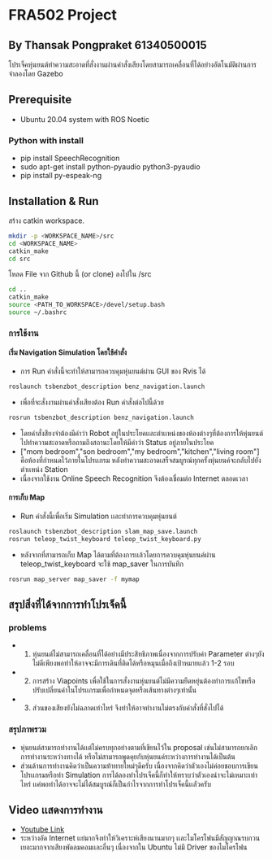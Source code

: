 # FRA502 Project
## By Thansak Pongpraket 61340500015

โปรเจ็คหุ่นยนต์ทำความสะอาดที่สั่งงานผ่านคำสั่งเสียงโดยสามารถเคลื่อนที่ได้อย่างอัตโนมัติผ่านการจำลองโดย Gazebo

## Prerequisite

* Ubuntu 20.04 system with ROS Noetic
### Python with install
* pip install SpeechRecognition
* sudo apt-get install python-pyaudio python3-pyaudio
* pip install py-espeak-ng


## Installation & Run

สร้าง catkin workspace.
```bash
mkdir -p <WORKSPACE_NAME>/src
cd <WORKSPACE_NAME>
catkin_make
cd src
```
โหลด File จาก Github นี้ (or clone) ลงไปใน /src

```bash
cd ..
catkin_make
source <PATH_TO_WORKSPACE>/devel/setup.bash
source ~/.bashrc
```
### การใช้งาน

#### เริ่ม Navigation Simulation โดยใช้คำสั่ง
* การ Run คำสั่งนี้จะทำให้สามารถควบคุมหุ่นยนต์ผ่าน GUI ของ Rvis ได้
```bash
roslaunch tsbenzbot_description benz_navigation.launch
```
* เพื่อที่จะสั่งงานผ่านคำสั่งเสียงต้อง Run คำสั่งต่อไปนี้ด้วย
```bash
rosrun tsbenzbot_description benz_navigation.launch
```
* โดยคำสั่งสียงจำต้องมีคำว่า Robot อยู่ในประโยคเเละตำเเหน่งของห้องต่างๆที่ต้องการให้หุ่นยนต์ไปทำความสะอาดหรือถามถึงสถานะโดยให้มีคำว่า Status อยู่ภายในประโยค
* ["mom bedroom","son bedroom","my bedroom","kitchen","living room"] คือห้องที่กำหนดไว้ภายในโปรเเกรม หลังทำความสะอาดเสร็จสมบูรณ์ทุกครั้งหุ่นยนค์จะกลับไปยังตำเเหน่ง Station
* เนื่องจากใช้งาน Online Speech Recognition จึงต้องเชื่อมต่อ Internet ตลอดเวลา

#### การเก็บ Map 
* Run คำสั่งนี้เพื่อเริ่ม Simulation เเละทำการควบคุมหุ่นยนต์
```bash
roslaunch tsbenzbot_description slam_map_save.launch
rosrun teleop_twist_keyboard teleop_twist_keyboard.py
```
* หลังจากที่สามารถเก็บ Map ได้ตามที่ต้องการเเล้วโดยการควบคุมหุ่นยนค์ผ่าน teleop_twist_keyboard จะใช้ map_saver ในการบันทึก
```bash
rosrun map_server map_saver -f mymap
```
## สรุปสิ่งที่ได้จากการทำโปรเจ็คนี้
### problems 
* 1. หุ่นยนต์ไม่สามารถเคลื่อนที่ได้อย่างมีประสิทธิภาพเนื่องจากการปรับค่า Parameter ต่างๆยังไม่ดีเพียงพอทำให้อาจจะมีการเดินที่ติดได้หรือหมุนเมื่อถึงเป้าหมายเเล้ว 1-2 รอบ
* 2. การสร้าง Viapoints เพื่อใช้ในการสั่งงานหุ่นยนต์ไม่มีความยืดหยุ่นต้องทำการเเก้ไขหรือปรับเปลี่ยนค่าในโปรเเกรมเพื่อกำหนดจุดหรือเส้นทางต่างๆเท่านั้น
* 3. ส่วนของเสียงยังไม่ฉลาดเท่าไหร่ จึงทำให้อาจทำงานไม่ตรงกับคำสั่งที่สั่งไปได้

### สรุปภาพรวม
* หุ่นยนต์สามารถทำงานได้เเต่ไม่ครบทุกอย่างตามที่เขียนไว้ใน proposal เช่นไม่สามารถยกเลิกการทำงานระหว่างทางได้ หรือไม่สามารถพูดคุยกับหุ่นยนค์ระหว่างการทำงานได้เป็นต้น
* ส่วนด้านการทำงานคิดว่าเป็นความท้าทายใหม่ๆดีครับ เนื่องจากคิดว่าตัวเองไม่ค่อยชอบการเขียนโปรเเกรมหรือทำ Simulation การได้ลองทำโปรเจ็คนี้ก็ทำให้ทราบว่าตัวเองน่าจะไม่เหมาะเท่าไหร่ เเค่พอทำได้อาจจะไม่ได้สมบูรณ์ก็เป็นกำไรจากการทำโปรเจ็คนี้เเลัวครับ

## Video เเสดงการทำงาน
* [Youtube Link](https://youtu.be/cDNwMhWtn8o)
* ระหว่างอัด Internet เเย่มากจึงทำให้วิเคราะห์เสียงนานมากๆ เเละไมโครโฟนมีสัญญาณรบกวนเยอะมากจากเสียงพัดลมคอมเเละอื่นๆ เนื่องจากใน Ubuntu ไม่มี Driver ของไมโครโฟน
